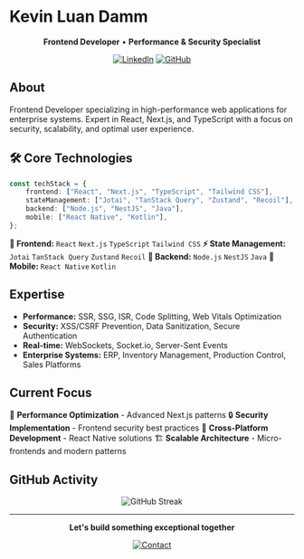 # Kevin Luan Damm

<div align="center">

**Frontend Developer** • **Performance & Security Specialist**

[![LinkedIn](https://img.shields.io/badge/LinkedIn-0077B5?style=flat-square&logo=linkedin&logoColor=white)](https://www.linkedin.com/in/kevin-luan-damm-548b272b1/)
[![GitHub](https://img.shields.io/badge/GitHub-181717?style=flat-square&logo=github&logoColor=white)](https://github.com/KeviNKvN-X)

</div>

## About

Frontend Developer specializing in high-performance web applications for enterprise systems. Expert in React, Next.js, and TypeScript with a focus on security, scalability, and optimal user experience.

## 🛠️ Core Technologies

```typescript
const techStack = {
	frontend: ["React", "Next.js", "TypeScript", "Tailwind CSS"],
	stateManagement: ["Jotai", "TanStack Query", "Zustand", "Recoil"],
	backend: ["Node.js", "NestJS", "Java"],
	mobile: ["React Native", "Kotlin"],
};
```

**🎨 Frontend:** `React` `Next.js` `TypeScript` `Tailwind CSS`
**⚡ State Management:** `Jotai` `TanStack Query` `Zustand` `Recoil`
**🔧 Backend:** `Node.js` `NestJS` `Java`
**📱 Mobile:** `React Native` `Kotlin`

## Expertise

-   **Performance:** SSR, SSG, ISR, Code Splitting, Web Vitals Optimization
-   **Security:** XSS/CSRF Prevention, Data Sanitization, Secure Authentication
-   **Real-time:** WebSockets, Socket.io, Server-Sent Events
-   **Enterprise Systems:** ERP, Inventory Management, Production Control, Sales Platforms

## Current Focus

🔧 **Performance Optimization** - Advanced Next.js patterns
🔒 **Security Implementation** - Frontend security best practices
📱 **Cross-Platform Development** - React Native solutions
🏗️ **Scalable Architecture** - Micro-frontends and modern patterns

## GitHub Activity

<div align="center">

![GitHub Streak](https://github-readme-streak-stats.herokuapp.com/?user=KeviNKvN-X&theme=dark&hide_border=true&background=0D1117&stroke=58A6FF&ring=58A6FF&fire=58A6FF&currStreakLabel=58A6FF)

</div>

---

<div align="center">

**Let's build something exceptional together**

[![Contact](https://img.shields.io/badge/Get_in_Touch-0077B5?style=flat-square&logo=linkedin&logoColor=white)](https://www.linkedin.com/in/kevin-luan-damm-548b272b1/)

</div>
